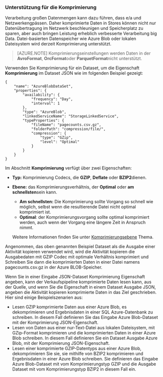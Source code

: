 ### <a name="compression-support"></a>Unterstützung für die Komprimierung  
Verarbeitung großen Datenmengen kann dazu führen, dass e/a und Netzwerkengpässen. Daher komprimierte Daten in Stores können nicht nur Datenübertragung im Netzwerk beschleunigen und Speicherplatz zu sparen, aber auch bringen Leistung erheblich verbesserte Verarbeitung big Data. Datei-basierten Datenspeicher wie Azure Blob oder lokalen Dateisystem wird derzeit Komprimierung unterstützt.  

> [AZURE.NOTE] Komprimierungseinstellungen werden Daten in der **AvroFormat**, **OrcFormat**oder **ParquetFormat**nicht unterstützt. 

Verwenden Sie Komprimierung für ein Dataset, um die Eigenschaft **Komprimierung** im Dataset JSON wie im folgenden Beispiel gezeigt:   

    {  
        "name": "AzureBlobDataSet",  
        "properties": {  
            "availability": {  
                "frequency": "Day",  
                "interval": 1  
            },  
            "type": "AzureBlob",  
            "linkedServiceName": "StorageLinkedService",  
            "typeProperties": {  
                "fileName": "pagecounts.csv.gz",  
                "folderPath": "compression/file/",  
                "compression": {  
                    "type": "GZip",  
                    "level": "Optimal"  
                }  
            }  
        }  
    }  
 
Im Abschnitt **Komprimierung** verfügt über zwei Eigenschaften:  
  
- **Typ:** Komprimierung Codecs, die **GZIP**, **Deflate** oder **BZIP2**dienen.  
- **Ebene:** das Komprimierungsverhältnis, der **Optimal** oder **am schnellsten**sein kann. 
    - **Am schnellsten:** Die Komprimierung sollte Vorgang so schnell wie möglich, selbst wenn die resultierende Datei nicht optimal komprimiert ist. 
    - **Optimal**: der Komprimierungsvorgang sollte optimal komprimiert werden, auch wenn der Vorgang eine längere Zeit in Anspruch nimmt. 
    
    Weitere Informationen finden Sie unter [Komprimierungsebene](https://msdn.microsoft.com/library/system.io.compression.compressionlevel.aspx) Thema. 

Angenommen, das oben genannten Beispiel Dataset als die Ausgabe einer Aktivität kopieren verwendet wird, wird die Aktivität kopieren die Ausgabedaten mit GZIP Codec mit optimale Verhältnis komprimiert und Schreiben Sie dann die komprimierten Daten in einer Datei namens pagecounts.csv.gz in der Azure BLOB-Speicher.   

Wenn Sie in einer Eingabe JSON-Dataset Komprimierung Eigenschaft angeben, kann der Verkaufspipeline komprimierte Daten lesen kann, aus der Quelle, und wenn Sie die Eigenschaft in einem Dataset Ausgabe JSON, angeben die Aktivität kopieren komprimierte Daten in das Ziel geschrieben. Hier sind einige Beispielszenarien aus: 

- Lesen GZIP komprimierte Daten aus einer Azure Blob, es dekomprimieren und Ergebnisdaten in einer SQL Azure-Datenbank zu schreiben. In diesem Fall definieren Sie das Eingabe Azure Blob-Dataset mit der Komprimierung JSON-Eigenschaft. 
- Lesen von Daten aus einer nur-Text-Datei aus lokalen Dateisystem, mit GZip-Format komprimieren und die komprimierten Daten in einer Azure Blob schreiben. In diesem Fall definieren Sie ein Dataset Ausgabe Azure Blob, mit der Komprimierung JSON-Eigenschaft.  
- Lesen einer komprimierte GZIP-Datentyps aus einer Azure Blob, dekomprimieren Sie sie, sie mithilfe von BZIP2 komprimieren und Ergebnisdaten in einer Azure Blob schreiben. Sie definieren das Eingabe Azure Blob-Dataset mit vom Komprimierungstyp GZIP und die Ausgabe Dataset mit vom Komprimierungstyp BZIP2 in diesem Fall ein.   
